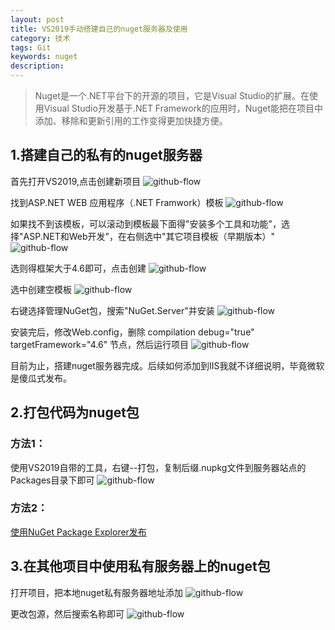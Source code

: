 ```yaml
---
layout: post
title: VS2019手动搭建自己的nuget服务器及使用
category: 技术
tags: Git
keywords: nuget
description:
---
```


> Nuget是一个.NET平台下的开源的项目，它是Visual Studio的扩展。在使用Visual Studio开发基于.NET Framework的应用时，Nuget能把在项目中添加、移除和更新引用的工作变得更加快捷方便。

## 1.搭建自己的私有的nuget服务器

首先打开VS2019,点击创建新项目
![github-flow](https://raw.githubusercontent.com/NeroLiang19/NeroLiang19.github.io/master/_src/Tech/Manually-build-your-own-nuget-server/1.png)

找到ASP.NET WEB 应用程序（.NET Framwork）模板
![github-flow](https://raw.githubusercontent.com/NeroLiang19/NeroLiang19.github.io/master/_src/Tech/Manually-build-your-own-nuget-server/2.png)

如果找不到该模板，可以滚动到模板最下面得"安装多个工具和功能"，选择"ASP.NET和Web开发"，在右侧选中"其它项目模板（早期版本）"
![github-flow](https://raw.githubusercontent.com/NeroLiang19/NeroLiang19.github.io/master/_src/Tech/Manually-build-your-own-nuget-server/3.png)

选则得框架大于4.6即可，点击创建
![github-flow](https://raw.githubusercontent.com/NeroLiang19/NeroLiang19.github.io/master/_src/Tech/Manually-build-your-own-nuget-server/4.png)

选中创建空模板
![github-flow](https://raw.githubusercontent.com/NeroLiang19/NeroLiang19.github.io/master/_src/Tech/Manually-build-your-own-nuget-server/5.png)

右键选择管理NuGet包，搜索"NuGet.Server"并安装
![github-flow](https://raw.githubusercontent.com/NeroLiang19/NeroLiang19.github.io/master/_src/Tech/Manually-build-your-own-nuget-server/6.png)

安装完后，修改Web.config，删除 compilation debug="true" targetFramework="4.6" 节点，然后运行项目
![github-flow](https://raw.githubusercontent.com/NeroLiang19/NeroLiang19.github.io/master/_src/Tech/Manually-build-your-own-nuget-server/7.png)

目前为止，搭建nuget服务器完成。后续如何添加到IIS我就不详细说明，毕竟微软是傻瓜式发布。

## 2.打包代码为nuget包
### 方法1：
使用VS2019自带的工具，右键--打包，复制后缀.nupkg文件到服务器站点的Packages目录下即可
![github-flow](https://raw.githubusercontent.com/NeroLiang19/NeroLiang19.github.io/master/_src/Tech/Manually-build-your-own-nuget-server/8.png)

### 方法2：
[使用NuGet Package Explorer发布](https://www.cnblogs.com/xieyang07/p/10193283.html)

## 3.在其他项目中使用私有服务器上的nuget包
打开项目，把本地nuget私有服务器地址添加
![github-flow](https://raw.githubusercontent.com/NeroLiang19/NeroLiang19.github.io/master/_src/Tech/Manually-build-your-own-nuget-server/9.png)

更改包源，然后搜索名称即可
![github-flow](https://raw.githubusercontent.com/NeroLiang19/NeroLiang19.github.io/master/_src/Tech/Manually-build-your-own-nuget-server/10.png)